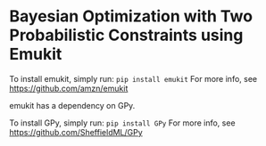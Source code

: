 # Bayesian Optimization with Two Probabilistic Constraints using Emukit
To install emukit, simply run:
`pip install emukit`
For more info, see https://github.com/amzn/emukit

emukit has a dependency on GPy.

To install GPy, simply run:
`pip install GPy`
For more info, see https://github.com/SheffieldML/GPy
